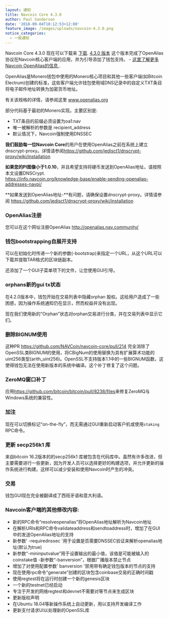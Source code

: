 ```yaml
---
layout: 通知
title: Navcoin Core 4.3.0
author: Paul Sanderson
date: '2018-09-04T10:12:53+12:00'
feature_image: /images/uploads/navcoin-4.3.0.png
notice_categories:
  - 一般通知
---
```

Navcoin Core 4.3.0 现在可以下载来 [下载](https://navcoin.org/wallets).  [4.3.0 版本](https://github.com/NAVCoin/navcoin-core/releases/tag/4.3.0) 这个版本完成了OpenAlias协议在Navcoin核心客户端的应用，并为引导添加了钱包支持。 - [这里了解更多Navcoin OpenAlias的信息 ](https://navhub.org/news/2018-09-03-open-alias/).
<!--more-->

OpenAlias是Monero钱包中使用的Monero核心项目和其他一些客户端(如Bitcoin Electrum)创建的标准，这些客户端允许钱包使用域DNS记录中的自定义TXT条目将电子邮件地址转换为加密货币地址。

有关该规格的详情，请参阅这里 www.openalias.org

部分代码基于最初的Monero实现。主要区别是:
* TXT条目的前缀必须设置为oa1:nav
* 唯一被解析的参数是 recipient_address
* 默认情况下，Navcoin强制使用DNSSEC

**我们鼓励每一位Navcoin Core**的用户在使用OpenAlias之前在系统上建立dnscrypt-proxy。详情请参阅<https://github.com/jedisct1/dnscrypt-proxy/wiki/installation>


**如果您的PI图像小于1.0.10**，并且希望支持将硬币发送到OpenAlias地址，请按照本文设置DNSCrypt.\
<https://info.navcoin.org/knowledge-base/enable-sending-openalias-addresses-navpi/>

**如果发送到OpenAlias地址-**有问题，请确保设置dnscrypt-proxy。详情请参阅 <https://github.com/jedisct1/dnscrypt-proxy/wiki/installation>

### OpenAlias注册

您可以在这个网址注册OpenAlias <http://openalias.nav.community/>

### 钱包bootstrapping自展开支持

可以在初始化时传递一个新的参数(-bootstrap)来指定一个URL，从这个URL可以下载并提取TAR格式的区块链副本。

还添加了一个GUI子菜单项下的文件，让您使用GUI引导。

### orphans新的gui tx状态

在4.2.0版本中，钱包开始在交易列表中隐藏orphan 股权。这给用户造成了一些困惑，因为操作系统通知仍在显示，然而权益并没有出现。

现在我们使用新的“Orphan”状态对orphan交易进行分类，并在交易列表中显示它们。

### 删除BIGNUM使用

这种PR https://github.com/NAVCoin/navcoin-core/pull/214 完全消除了OpenSSL类BIGNUM的使用，将CBigNum的使用替换为具有扩展算术功能的uint256类型(arith_uint256)。OpenSSL不支持版本1.1中的一些BIGNUM函数，这使得钱包无法在使用新版本的系统中编译。这个补丁修复了这个问题。

### ZeroMQ窗口补丁

应用<https://github.com/bitcoin/bitcoin/pull/8238/files>来修复ZeroMQ与Windows系统的兼容性。

### 加注

现在可以切换标记“on-the-fly”，而无需通过GUI重新启动客户机或使用`staking` RPC命令。

### 更新 secp256k1 库

来自bitcoin 16.2版本的的secp256k1 库被包含在代码库中。虽然有许多改进，但主要需要进行一些更新，因为开发人员可以选择更好的构建选项，并允许更新的操作系统进行构建。这样可以减少安装和使用Navcoin时产生的冲突。

### 交易

钱包GUI现在完全被翻译成了西班牙语和意大利语。

### Navcoin客户端的其他修改内容:

* 新的RPC命令“resolveopenalias”将OpenAlias地址解析为Navcoin地址
* 在解析URIs和RPC命令validateaddress和sendtoaddress时，增加了在GUI中的发送OpenAlias地址的支持
* 新参数' -requirednssec '用于设置是否需要DNSSEC验证来解析openalias地址(默认为true)
* 新参数“-mininputvalue”用于设置输出的最小值，该值是可能被输入的coinstake值
-新参数“-banversion”，根据广播版本禁止节点
* 增加了对使用配置参数' banversion '禁用带有确定钱包版本的节点的支持
* 现在使用rpc命令“generate”创建的区块包含coinbase交易的正确时间戳
* 使用regtest将在运行时创建一个新的genesis区块
* 一个新的testnet已经启动
* 专注于开发的网络regtest和devnet不需要对等节点来生成区块
* 更新版权声明
* 在Ubuntu 18.04等新操作系统上自动更新，用以支持开发编译工作
* 更新支付请求UI以处理新的OpenSSL库
